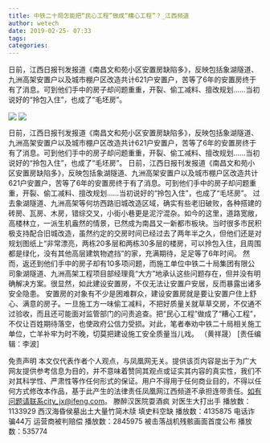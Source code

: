 ```yaml
---
title: 中铁二十局怎能把“民心工程”做成“糟心工程”？_江西频道
author: wetech
date: 2019-02-25- 07:33
tags: 
categories: 
---
```

日前，江西日报刊发报道《南昌文和苑小区安置房缺陷多》，反映包括象湖隧道、九洲高架安置户以及城市棚户区改造共计621户安置户，苦等了6年的安置房终于有了消息。可到他们手中的房子却问题重重，开裂、偷工减料、擅改规划……当初说好的“拎包入住”，也成了“毛坯房”。
<!-- more -->
                
<img align="center" border="0" src="http://p3.ifengimg.com/a/2019_09/2104714e8cbc754_size164_w500_h737.jpg" />
                
<img align="center" border="0" src="http://p2.ifengimg.com/a/2016/0810/204c433878d5cf9size1_w16_h16.png" />
                
            
日前，江西日报刊发报道《南昌文和苑小区安置房缺陷多》，反映包括象湖隧道、九洲高架安置户以及城市棚户区改造共计621户安置户，苦等了6年的安置房终于有了消息。可到他们手中的房子却问题重重，开裂、偷工减料、擅改规划……当初说好的“拎包入住”，也成了“毛坯房”。
日前，江西日报刊发报道《南昌文和苑小区安置房缺陷多》，反映包括象湖隧道、九洲高架安置户以及城市棚户区改造共计621户安置户，苦等了6年的安置房终于有了消息。可到他们手中的房子却问题重重，开裂、偷工减料、擅改规划……当初说好的“拎包入住”，也成了“毛坯房”。
过去象湖隧道、九洲高架等何坊西路旧城改造区域，确实有些老旧破败，各种搭建的砖房、瓦房、木房，错综交叉，小街小巷更是泥泞混杂。如今的这里，道路宽敞，高楼林立，一派生机盎然的情景，已然成为南昌又一新都市板块。当时很多市民积极支持配合旧城改造，虽然约定的交房时间已经过去了两年半之久，但他们还是对规划图纸上“非常漂亮，两栋20多层和两栋30多层的楼房，可以拎包入住，且周围都是绿化，没有其他高层建筑物遮挡”的家，充满期待，足足等了6年时间。
然而，返还到他们手中的房子却有10多项问题，而施工单位中铁二十局集团有限公司象湖隧道、九洲高架工程项目部经理竟“大方”地承认这些问题存在，但并没有明确解决方案。很显然，如此建设安置房，不仅无法让安置户安居，反而暴露出诸多安全隐患。
安置房的对象有不少是困难群众，建设安置房就是要让安置户住上舒心、满意的房子。一旦施工方一味偷工减料，不把好质量关就草草交房，不仅通不过验收，而且还可能面对监管部门的问责追查。把“民心工程”做成了“糟心工程”，不仅让百姓期待落空，也使政府公信力受损。对此，笔者奉劝中铁二十局相关施工单位，亡羊补牢为时不晚，切莫把建设施工安全质量当儿戏。 （黄祥晟）
[责任编辑：李波]
            
免责声明
本文仅代表作者个人观点，与凤凰网无关。提供该页内容是出于为广大网友提供参考信息为目的，并不意味着赞同其观点或证实其内容的真实性，我们不对其科学性、严肃性等作任何形式的保证。用户不得用于任何商业目的，不得以任何方式修改本作品，基于此产生的法律责任凤凰网江西频道不承担连带责任。如有问题请联系city_jx@ifeng.com。
滕醉汉医院耍酒疯 对医生大打出手
播放数：1133929
西汉海昏侯墓出土大量竹简木牍 填史料空缺
播放数：4135875
电话诈骗44万 运营商被判赔偿
播放数：2845975
被击落战机残骸画面首度公布
播放数：535774
